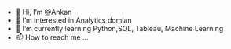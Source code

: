 - 👋 Hi, I’m @Ankan
- 👀 I’m interested in Analytics domian
- 🌱 I’m currently learning Python,SQL, Tableau, Machine Learning
- 📫 How to reach me ...

<!---
ankan92/ankan92 is a ✨ special ✨ repository because its `README.md` (this file) appears on your GitHub profile.
You can click the Preview link to take a look at your changes.
--->
